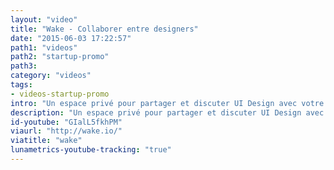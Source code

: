 ```yaml
---
layout: "video"
title: "Wake - Collaborer entre designers"
date: "2015-06-03 17:22:57"
path1: "videos"
path2: "startup-promo"
path3:
category: "videos"
tags:
- videos-startup-promo
intro: "Un espace privé pour partager et discuter UI Design avec votre équipe."
description: "Un espace privé pour partager et discuter UI Design avec votre équipe."
id-youtube: "GIalL5fkhPM"
viaurl: "http://wake.io/"
viatitle: "wake"
lunametrics-youtube-tracking: "true"
---
```


